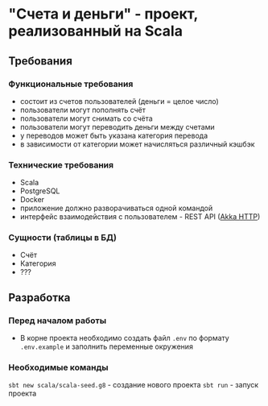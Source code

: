 # "Счета и деньги" - проект, реализованный на Scala

## Требования

### Функциональные требования

- состоит из счетов пользователей (деньги = целое число)
- пользователи могут пополнять счёт
- пользователи могут снимать со счёта
- пользователи могут переводить деньги между счетами
- у переводов может быть указана категория перевода
- в зависимости от категории может начисляться различный кэшбэк

### Технические требования

- Scala
- PostgreSQL
- Docker
- приложение должно разворачиваться одной командой
- интерфейс взаимодействия с пользователем - REST API ([Akka HTTP](https://doc.akka.io/))

### Сущности (таблицы в БД)

- Счёт
- Категория
- ???

## Разработка

### Перед началом работы

- В корне проекта необходимо создать файл `.env` по формату `.env.example` и заполнить переменные окружения

### Необходимые команды

`sbt new scala/scala-seed.g8` - создание нового проекта
`sbt run` - запуск проекта
